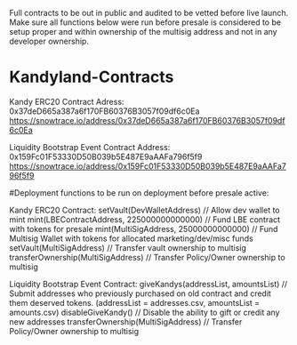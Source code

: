 Full contracts to be out in public and audited to be vetted before live launch. Make sure all functions below were run before presale is considered to be setup proper and within ownership of the multisig address and not in any developer ownership.

# Kandyland-Contracts

Kandy ERC20 Contract Adress: 0x37deD665a387a6f170FB60376B3057f09df6c0Ea
https://snowtrace.io/address/0x37deD665a387a6f170FB60376B3057f09df6c0Ea

Liquidity Bootstrap Event Contract Address: 0x159Fc01F53330D50B039b5E487E9aAAFa796f5f9
https://snowtrace.io/address/0x159Fc01F53330D50B039b5E487E9aAAFa796f5f9




#Deployment functions to be run on deployment before presale active: 


Kandy ERC20 Contract:
setVault(DevWalletAddress) // Allow dev wallet to mint
mint(LBEContractAddress, 225000000000000) // Fund LBE contract with tokens for presale
mint(MultiSigAddress, 25000000000000) // Fund Multisig Wallet with tokens for allocated marketing/dev/misc funds
setVault(MultiSigAddress) // Transfer vault ownership to multisig
transferOwnership(MultiSigAddress) // Transfer Policy/Owner ownership to multisig


Liquidity Bootstrap Event Contract:
giveKandys(addressList, amountsList) // Submit addresses who previously purchased on old contract and credit them deserved tokens. (addressList = addresses.csv, amountsList = amounts.csv)
disableGiveKandy() // Disable the ability to gift or credit any new addresses
transferOwnership(MultiSigAddress) // Transfer Policy/Owner ownership to multisig

